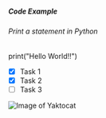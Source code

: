 
##### Code Example
###### Print a statement in Python

print("Hello World!!")

- [x] Task 1
- [x] Task 2
- [ ] Task 3

![Image of Yaktocat](https://octodex.github.com/images/yaktocat.png)
